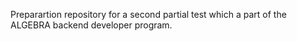 Preparartion repository for a second partial test
which a part of the ALGEBRA backend developer program.